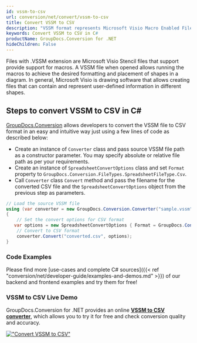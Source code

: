 ```yaml
---
id: vssm-to-csv
url: conversion/net/convert/vssm-to-csv
title: Convert VSSM to CSV
description: "VSSM format represents Microsoft Visio Macro Enabled File Format with .vssm extension. Learn how to convert VSSM to CSV file programmatically in C# language using GroupDocs.Conversion for .NET library."
keywords: Convert VSSM to CSV in C#
productName: GroupDocs.Conversion for .NET
hideChildren: False
---
```


Files with .VSSM extension are Microsoft Visio Stencil files that support provide support for macros. A VSSM file when opened allows running the macros to achieve the desired formatting and placement of shapes in a diagram. In general, Microsoft Visio is drawing software that allows creating files that can contain and represent user-defined information in different shapes.

## Steps to convert VSSM to CSV in C#

[GroupDocs.Conversion](https://products.groupdocs.com/conversion/net) allows developers to convert the VSSM file to CSV format in an easy and intuitive way just using a few lines of code as described below:

* Create an instance of `Converter` class and pass source VSSM file path as a constructor parameter. You may specify absolute or relative file path as per your requirements. 
* Create an instance of `SpreadsheetConvertOptions` class and set `Format` property to `GroupDocs.Conversion.FileTypes.SpreadsheetFileType.Csv`.
* Call `Converter` class `Convert` method and pass the filename for the converted CSV file and the `SpreadsheetConvertOptions` object from the previous step as parameters.

```csharp
// Load the source VSSM file
using (var converter = new GroupDocs.Conversion.Converter("sample.vssm"))
{
    // Set the convert options for CSV format
   var options = new SpreadsheetConvertOptions { Format = GroupDocs.Conversion.FileTypes.SpreadsheetFileType.Csv };
    // Convert to CSV format
    converter.Convert("converted.csv", options);
}
```

### Code Examples

Please find more [use-cases and complete C# sources]({{< ref "conversion/net/developer-guide/examples-and-demos.md" >}}) of our backend and frontend examples and try them for free!

### VSSM to CSV Live Demo

GroupDocs.Conversion for .NET provides an online [**VSSM to CSV converter**](https://products.groupdocs.app/conversion/vssm-to-csv), which allows you to try it for free and check conversion quality and accuracy.

[!["Convert VSSM to CSV"](conversion/net/images/convert-to-csv/convert-vssm-to-csv.png)](https://products.groupdocs.app/conversion/vssm-to-csv)